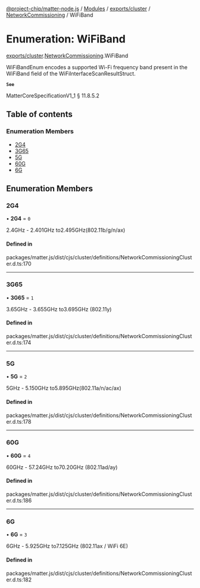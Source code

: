 [@project-chip/matter-node.js](../README.md) / [Modules](../modules.md) / [exports/cluster](../modules/exports_cluster.md) / [NetworkCommissioning](../modules/exports_cluster.NetworkCommissioning.md) / WiFiBand

# Enumeration: WiFiBand

[exports/cluster](../modules/exports_cluster.md).[NetworkCommissioning](../modules/exports_cluster.NetworkCommissioning.md).WiFiBand

WiFiBandEnum encodes a supported Wi-Fi frequency band present in the WiFiBand field of the
WiFiInterfaceScanResultStruct.

**`See`**

MatterCoreSpecificationV1_1 § 11.8.5.2

## Table of contents

### Enumeration Members

- [2G4](exports_cluster.NetworkCommissioning.WiFiBand.md#2g4)
- [3G65](exports_cluster.NetworkCommissioning.WiFiBand.md#3g65)
- [5G](exports_cluster.NetworkCommissioning.WiFiBand.md#5g)
- [60G](exports_cluster.NetworkCommissioning.WiFiBand.md#60g)
- [6G](exports_cluster.NetworkCommissioning.WiFiBand.md#6g)

## Enumeration Members

### 2G4

• **2G4** = ``0``

2.4GHz - 2.401GHz to2.495GHz(802.11b/g/n/ax)

#### Defined in

packages/matter.js/dist/cjs/cluster/definitions/NetworkCommissioningCluster.d.ts:170

___

### 3G65

• **3G65** = ``1``

3.65GHz - 3.655GHz to3.695GHz (802.11y)

#### Defined in

packages/matter.js/dist/cjs/cluster/definitions/NetworkCommissioningCluster.d.ts:174

___

### 5G

• **5G** = ``2``

5GHz - 5.150GHz to5.895GHz(802.11a/n/ac/ax)

#### Defined in

packages/matter.js/dist/cjs/cluster/definitions/NetworkCommissioningCluster.d.ts:178

___

### 60G

• **60G** = ``4``

60GHz - 57.24GHz to70.20GHz (802.11ad/ay)

#### Defined in

packages/matter.js/dist/cjs/cluster/definitions/NetworkCommissioningCluster.d.ts:186

___

### 6G

• **6G** = ``3``

6GHz - 5.925GHz to7.125GHz (802.11ax / WiFi 6E)

#### Defined in

packages/matter.js/dist/cjs/cluster/definitions/NetworkCommissioningCluster.d.ts:182
